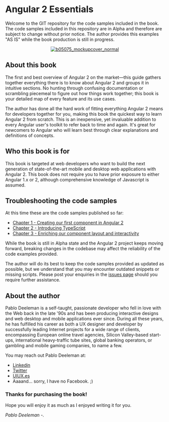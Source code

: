 # Angular 2 Essentials
Welcome to the GIT repository for the code samples included in the book. The code samples included in this repository are in Alpha and therefore are subject to change without prior notice. The author provides this examples "AS IS" while the book production is still in progress.

<a href="https://www.packtpub.com/web-development/angular-2-essentials" target="_blank" style="display: block; text-align: center;">				![b05075_mockupcover_normal](https://cloud.githubusercontent.com/assets/1104146/12182994/3dabeeb8-b58c-11e5-87f9-12ac3cdfdeec.png)
</a>

## About this book

The first and best overview of Angular 2 on the market—this guide gathers together everything there is to know about Angular 2 and groups it in intuitive sections. No hunting through confusing documentation or scrambling piecemeal to figure out how things work together; this book is your detailed map of every feature and its use cases.

The author has done all the hard work of fitting everything Angular 2 means for developers together for you, making this book the quickest way to learn Angular 2 from scratch. This is an inexpensive, yet invaluable addition to every Angular user's toolkit to refer back to time and again. It's great for newcomers to Angular who will learn best through clear explanations and definitions of concepts.

## Who this book is for

This book is targeted at web developers who want to build the next generation of state-of-the-art mobile and desktop web applications with Angular 2. This book does not require you to have prior exposure to either Angular 1.x or 2, although comprehensive knowledge of Javascript is assumed.

## Troubleshooting the code samples

At this time these are the code samples published so far:

* [Chapter 1 - Creating our first component in Angular 2](https://github.com/deeleman/angular2-essentials/tree/master/chapter_01)
* [Chapter 2 - Introducing TypeScript](https://github.com/deeleman/angular2-essentials/tree/master/chapter_02)
* [Chapter 3 - Enriching our component layout and interactivity](https://github.com/deeleman/angular2-essentials/tree/master/chapter_03)

While the book is still in Alpha state and the Angular 2 project keeps moving forward, breaking changes in the codebase may affect the reliability of the code examples provided.

The author will do its best to keep the code samples provided as updated as possible, but we understand that you may encounter outdated snippets or missing scripts. Please post your enquiries in the [issues page](https://github.com/deeleman/angular2-essentials/issues) should you require further assistance.

## About the author

Pablo Deeleman is a self-taught, passionate developer who fell in love with the Web back in the late '90s and has been producing interactive designs and web desktop and mobile applications ever since. During all these years, he has fulfilled his career as both a UX designer and developer by successfully leading Internet projects for a wide range of clients, encompassing European online travel agencies, Silicon Valley-based start-ups, international heavy-traffic tube sites, global banking operators, or gambling and mobile gaming companies, to name a few.

You may reach out Pablo Deeleman at:

* [Linkedin](https://linkedin.com/in/pablodeeleman)
* [Twitter](https://twitter.com/pablodeeleman)
* [UIUX.es](http://uiux.es/)
* Aaaand... sorry, I have no Facebook. ;)

### Thanks for purchasing the book!

Hope you will enjoy it as much as I enjoyed writing it for you.

*Pablo Deeleman -.*
